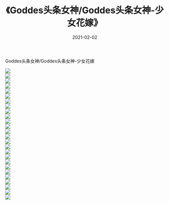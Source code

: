 ﻿---
layout: post
title:  《Goddes头条女神/Goddes头条女神-少女花嫁》
date:   2021-02-02
img: http://img.660000.xyz/Sharelink/网络美图/2021/Goddes头条女神/Goddes头条女神-少女花嫁/000.jpg
categories: [美女, 清纯, 唯美]
---

Goddes头条女神/Goddes头条女神-少女花嫁

 ![](http://img.660000.xyz/Sharelink/网络美图/2021/Goddes头条女神/Goddes头条女神-少女花嫁/001.jpg) <br>![](http://img.660000.xyz/Sharelink/网络美图/2021/Goddes头条女神/Goddes头条女神-少女花嫁/002.jpg) <br>![](http://img.660000.xyz/Sharelink/网络美图/2021/Goddes头条女神/Goddes头条女神-少女花嫁/003.jpg) <br>![](http://img.660000.xyz/Sharelink/网络美图/2021/Goddes头条女神/Goddes头条女神-少女花嫁/004.jpg) <br>![](http://img.660000.xyz/Sharelink/网络美图/2021/Goddes头条女神/Goddes头条女神-少女花嫁/005.jpg) <br>![](http://img.660000.xyz/Sharelink/网络美图/2021/Goddes头条女神/Goddes头条女神-少女花嫁/006.jpg) <br>![](http://img.660000.xyz/Sharelink/网络美图/2021/Goddes头条女神/Goddes头条女神-少女花嫁/007.jpg) <br>![](http://img.660000.xyz/Sharelink/网络美图/2021/Goddes头条女神/Goddes头条女神-少女花嫁/008.jpg) <br>![](http://img.660000.xyz/Sharelink/网络美图/2021/Goddes头条女神/Goddes头条女神-少女花嫁/009.jpg) <br>![](http://img.660000.xyz/Sharelink/网络美图/2021/Goddes头条女神/Goddes头条女神-少女花嫁/010.jpg) <br>![](http://img.660000.xyz/Sharelink/网络美图/2021/Goddes头条女神/Goddes头条女神-少女花嫁/011.jpg) <br>![](http://img.660000.xyz/Sharelink/网络美图/2021/Goddes头条女神/Goddes头条女神-少女花嫁/012.jpg) <br>![](http://img.660000.xyz/Sharelink/网络美图/2021/Goddes头条女神/Goddes头条女神-少女花嫁/013.jpg) <br>![](http://img.660000.xyz/Sharelink/网络美图/2021/Goddes头条女神/Goddes头条女神-少女花嫁/014.jpg) <br>![](http://img.660000.xyz/Sharelink/网络美图/2021/Goddes头条女神/Goddes头条女神-少女花嫁/015.jpg) <br>![](http://img.660000.xyz/Sharelink/网络美图/2021/Goddes头条女神/Goddes头条女神-少女花嫁/016.jpg) <br>![](http://img.660000.xyz/Sharelink/网络美图/2021/Goddes头条女神/Goddes头条女神-少女花嫁/017.jpg) <br>![](http://img.660000.xyz/Sharelink/网络美图/2021/Goddes头条女神/Goddes头条女神-少女花嫁/018.jpg) <br>![](http://img.660000.xyz/Sharelink/网络美图/2021/Goddes头条女神/Goddes头条女神-少女花嫁/019.jpg) <br>![](http://img.660000.xyz/Sharelink/网络美图/2021/Goddes头条女神/Goddes头条女神-少女花嫁/020.jpg) <br>![](http://img.660000.xyz/Sharelink/网络美图/2021/Goddes头条女神/Goddes头条女神-少女花嫁/021.jpg) <br>![](http://img.660000.xyz/Sharelink/网络美图/2021/Goddes头条女神/Goddes头条女神-少女花嫁/022.jpg) <br>![](http://img.660000.xyz/Sharelink/网络美图/2021/Goddes头条女神/Goddes头条女神-少女花嫁/023.jpg) <br>![](http://img.660000.xyz/Sharelink/网络美图/2021/Goddes头条女神/Goddes头条女神-少女花嫁/024.jpg) <br>![](http://img.660000.xyz/Sharelink/网络美图/2021/Goddes头条女神/Goddes头条女神-少女花嫁/025.jpg) <br>![](http://img.660000.xyz/Sharelink/网络美图/2021/Goddes头条女神/Goddes头条女神-少女花嫁/026.jpg) <br>